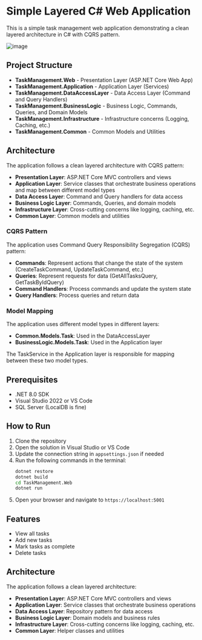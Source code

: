 # Simple Layered C# Web Application

This is a simple task management web application demonstrating a clean layered architecture in C# with CQRS pattern.

![image](https://github.com/user-attachments/assets/6ba7a4a9-2c0f-4177-b313-19211cff8bdc)


## Project Structure

- **TaskManagement.Web** - Presentation Layer (ASP.NET Core Web App)
- **TaskManagement.Application** - Application Layer (Services)
- **TaskManagement.DataAccessLayer** - Data Access Layer (Command and Query Handlers)
- **TaskManagement.BusinessLogic** - Business Logic, Commands, Queries, and Domain Models
- **TaskManagement.Infrastructure** - Infrastructure concerns (Logging, Caching, etc.)
- **TaskManagement.Common** - Common Models and Utilities

## Architecture

The application follows a clean layered architecture with CQRS pattern:

- **Presentation Layer**: ASP.NET Core MVC controllers and views
- **Application Layer**: Service classes that orchestrate business operations and map between different model types
- **Data Access Layer**: Command and Query handlers for data access
- **Business Logic Layer**: Commands, Queries, and domain models
- **Infrastructure Layer**: Cross-cutting concerns like logging, caching, etc.
- **Common Layer**: Common models and utilities

### CQRS Pattern

The application uses Command Query Responsibility Segregation (CQRS) pattern:

- **Commands**: Represent actions that change the state of the system (CreateTaskCommand, UpdateTaskCommand, etc.)
- **Queries**: Represent requests for data (GetAllTasksQuery, GetTaskByIdQuery)
- **Command Handlers**: Process commands and update the system state
- **Query Handlers**: Process queries and return data

### Model Mapping

The application uses different model types in different layers:

- **Common.Models.Task**: Used in the DataAccessLayer
- **BusinessLogic.Models.Task**: Used in the Application layer

The TaskService in the Application layer is responsible for mapping between these two model types.

## Prerequisites

- .NET 8.0 SDK
- Visual Studio 2022 or VS Code
- SQL Server (LocalDB is fine)

## How to Run

1. Clone the repository
2. Open the solution in Visual Studio or VS Code
3. Update the connection string in `appsettings.json` if needed
4. Run the following commands in the terminal:
   ```bash
   dotnet restore
   dotnet build
   cd TaskManagement.Web
   dotnet run
   ```
5. Open your browser and navigate to `https://localhost:5001`

## Features

- View all tasks
- Add new tasks
- Mark tasks as complete
- Delete tasks

## Architecture

The application follows a clean layered architecture:

- **Presentation Layer**: ASP.NET Core MVC controllers and views
- **Application Layer**: Service classes that orchestrate business operations
- **Data Access Layer**: Repository pattern for data access
- **Business Logic Layer**: Domain models and business rules
- **Infrastructure Layer**: Cross-cutting concerns like logging, caching, etc.
- **Common Layer**: Helper classes and utilities 
